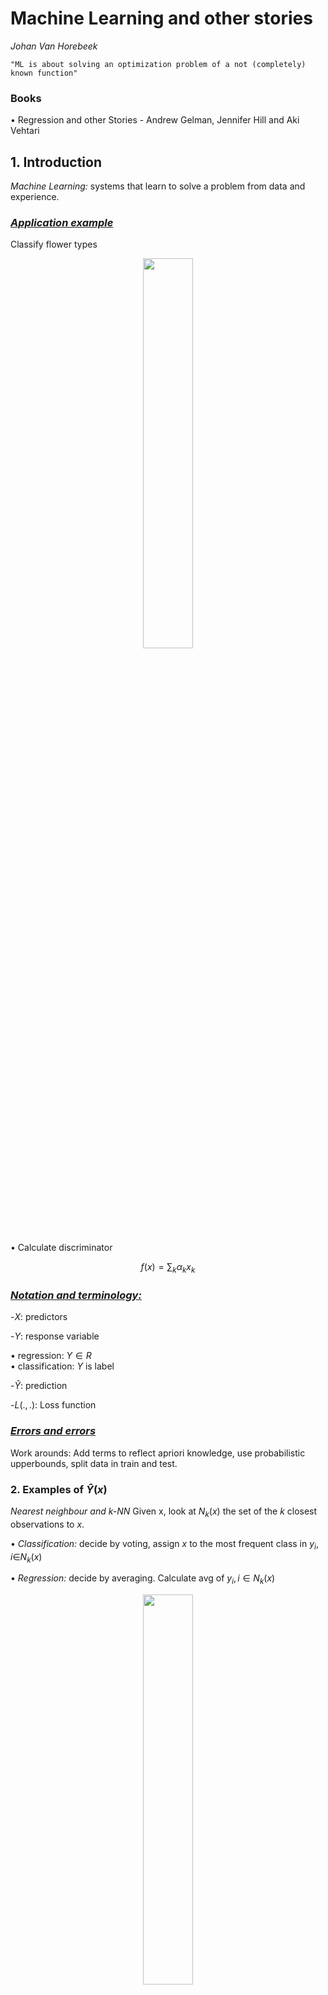 # Machine Learning and other stories
_Johan Van Horebeek_
    
    "ML is about solving an optimization problem of a not (completely) known function"

### Books
• Regression and other Stories - Andrew Gelman, Jennifer Hill and Aki Vehtari


## **1. Introduction**
*Machine Learning:* systems that learn to solve a problem from data and experience.

### _<u>Application example</u>_
Classify flower types
 <p align="center">
        <img width="40%" src="https://raw.githubusercontent.com/saracarolina12/IA_School/master/MUFRAMEX/MachineLearning/imgs/setosa.png"> </img>
</p>

• Calculate discriminator
<p align="center">

$$f(x) = \sum_k\alpha_kx_k$$

</p>

### _<u>Notation and terminology:</u>_
<p>

-$X:$ predictors

-$Y:$ response variable

• regression: $Y\in R$ </br>
• classification: $Y$ is label

-$\hat{Y}:$ prediction

-$L(.,.):$ Loss function

</p>

### _<u>Errors and errors</u>_
Work arounds:
Add terms to reflect apriori knowledge, use probabilistic upperbounds, split data in train and test.


### **2. Examples of $\hat{Y}(x)$**
_Nearest neighbour and k-NN_
Given x, look at $N_k(x)$ the set of the $k$ closest observations to $x$.

• _Classification:_ decide by voting, assign $x$ to the most frequent class in ${y_i, i \in} N_k(x)$

• _Regression:_ decide by averaging. Calculate avg of ${y_i, i \in N_k(x)}$

<p align="center">
    <img width="40%" src="https://raw.githubusercontent.com/saracarolina12/IA_School/master/MUFRAMEX/MachineLearning/imgs/2_examples.png"> </img>
</p>

#### **Regression Model**
• _Linear model:_ Parameter estimation by maximum the likelihood.


#### **Neural network**
    A single neuron may not do a lot, by many neurons together might do great things.
_Step 1: The base function(=simple function)_


_Step 2: Composition of base functions_
Take as input of a base function (neuron) the output of other base functions (neurons)

Denote function associated with neuron $i$ as $$F(\beta_{i,0} + \sum{_j}\beta_{i,j}x_j)$$

<p align="center">
    <img width="40%" src="https://raw.githubusercontent.com/saracarolina12/IA_School/master/MUFRAMEX/MachineLearning/imgs/2_neural_networks.png"> </img>
</p>